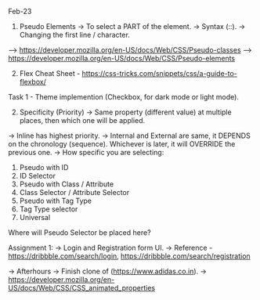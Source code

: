 Feb-23
1. Pseudo Elements -> To select a PART of the element.
-> Syntax (::).
-> Changing the first line / character.

--> https://developer.mozilla.org/en-US/docs/Web/CSS/Pseudo-classes
--> https://developer.mozilla.org/en-US/docs/Web/CSS/Pseudo-elements

2. Flex Cheat Sheet - https://css-tricks.com/snippets/css/a-guide-to-flexbox/

Task 1 - Theme implemention (Checkbox, for dark mode or light mode).

2. Specificity (Priority)
-> Same property (different value) at multiple places, then which one will be applied.

-> Inline has highest priority.
-> Internal and External are same, it DEPENDS on the chronology (sequence). Whichever is later, it will OVERRIDE the previous one.
-> How specific you are selecting:

1. Pseudo with ID
2. ID Selector
3. Pseudo with Class / Attribute
4. Class Selector / Attribute Selector
5. Pseudo with Tag Type
6. Tag Type selector
7. Universal

Where will Pseudo Selector be placed here?

Assignment 1:
-> Login and Registration form UI.
-> Reference - https://dribbble.com/search/login, https://dribbble.com/search/registration


-> Afterhours
-> Finish clone of (https://www.adidas.co.in).
-> https://developer.mozilla.org/en-US/docs/Web/CSS/CSS_animated_properties
